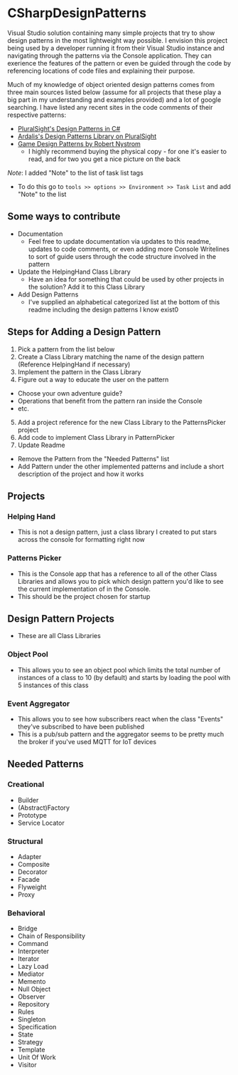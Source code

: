 # CSharpDesignPatterns
Visual Studio solution containing many simple projects that try to show design patterns in the most lightweight way possible. I envision this project being used by a developer running it from their Visual Studio instance and navigating through the patterns via the Console application. They can exerience the features of the pattern or even be guided through the code by referencing locations of code files and explaining their purpose. 

Much of my knowledge of object oriented design patterns comes from three main sources listed below (assume for all projects that these play a big part in my understanding and examples provided) and a lot of google searching. I have listed any recent sites in the code comments of their respective patterns:
- [PluralSight's Design Patterns in C#](https://app.pluralsight.com/paths/skills/design-patterns-in-c)
- [Ardalis's Design Patterns Library on PluralSight](https://app.pluralsight.com/library/courses/patterns-library/table-of-contents)
- [Game Design Patterns by Robert Nystrom](http://gameprogrammingpatterns.com/ "Really entertaining and educational read")
  - I highly recommend buying the physical copy - for one it's easier to read, and for two you get a nice picture on the back

*Note*: I added "Note" to the list of task list tags
  - To do this go to `tools >> options >> Environment >> Task List` and add "Note" to the list

## Some ways to contribute
- Documentation
  - Feel free to update documentation via updates to this readme, updates to code comments, or even adding more Console Writelines to sort of guide users through the code structure involved in the pattern
- Update the HelpingHand Class Library
  - Have an idea for something that could be used by other projects in the solution? Add it to this Class Library
- Add Design Patterns
  - I've supplied an alphabetical categorized list at the bottom of this readme including the design patterns I know exist0
 
## Steps for Adding a Design Pattern
1. Pick a pattern from the list below
2. Create a Class Library matching the name of the design pattern (Reference HelpingHand if necessary)
3. Implement the pattern in the Class Library
4. Figure out a way to educate the user on the pattern
  - Choose your own adventure guide?
  - Operations that benefit from the pattern ran inside the Console
  - etc.  
5. Add a project reference for the new Class Library to the PatternsPicker project
6. Add code to implement Class Library in PatternPicker
7. Update Readme
  - Remove the Pattern from the "Needed Patterns" list 
  - Add Pattern under the other implemented patterns and include a short description of the project and how it works  

## Projects
### Helping Hand
- This is not a design pattern, just a class library I created to put stars across the console for formatting right now

### Patterns Picker
- This is the Console app that has a reference to all of the other Class Libraries and allows you to pick which design pattern you'd like to see the current implementation of in the Console.
- This should be the project chosen for startup

## Design Pattern Projects
-   These are all Class Libraries
### Object Pool
- This allows you to see an object pool which limits the total number of instances of a class to 10 (by default) and starts by loading the pool with 5 instances of this class

### Event Aggregator
- This allows you to see how subscribers react when the class "Events" they've subscribed to have been published
- This is a pub/sub pattern and the aggregator seems to be pretty much the broker if you've used MQTT for IoT devices


## Needed Patterns

### Creational
- Builder
- (Abstract)Factory
- Prototype
- Service Locator

### Structural
- Adapter
- Composite
- Decorator
- Facade
- Flyweight
- Proxy

### Behavioral
- Bridge
- Chain of Responsibility
- Command
- Interpreter
- Iterator
- Lazy Load
- Mediator
- Memento
- Null Object
- Observer
- Repository
- Rules
- Singleton
- Specification
- State
- Strategy
- Template
- Unit Of Work
- Visitor

